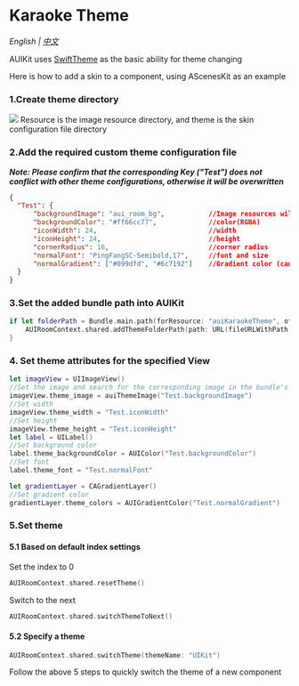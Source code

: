 # Karaoke Theme

*English | [中文](KaraokeTheme_zh.md)*

AUIKit uses [SwiftTheme](https://github.com/wxxsw/SwiftTheme) as the basic ability for theme changing

Here is how to add a skin to a component, using AScenesKit as an example

### 1.Create theme directory
![](https://fullapp.oss-cn-beijing.aliyuncs.com/pic/1686831479688.jpg)
Resource is the image resource directory, and theme is the skin configuration file directory

### 2.Add the required custom theme configuration file
**_Note: Please confirm that the corresponding Key ("Test") does not conflict with other theme configurations, otherwise it will be overwritten_**
```json
{
  "Test": {
      "backgroundImage": "aui_room_bg",           //Image resources will be searched in resource, currently only supported in the root directory of the resource directory
      "backgroundColor": "#ff66cc77",             //color(RGBA)
      "iconWidth": 24,                            //width
      "iconHeight": 24,                           //height
      "cornerRadius": 16,                         //corner radius
      "normalFont": "PingFangSC-Semibold,17",     //font and size  
      "normalGradient": ["#099dfd", "#6c7192"]    //Gradient color (can have multiple color values, gradient location needs to be modified in the code)
  }
}
```

### 3.Set the added bundle path into AUIKit
```swift
if let folderPath = Bundle.main.path(forResource: "auiKaraokeTheme", ofType: "bundle") {
    AUIRoomContext.shared.addThemeFolderPath(path: URL(fileURLWithPath: folderPath) )
}
```

### 4. Set theme attributes for the specified View
```swift
let imageView = UIImageView()
//Set the image and search for the corresponding image in the bundle's resource
imageView.theme_image = auiThemeImage("Test.backgroundImage")
//Set width
imageView.theme_width = "Test.iconWidth"
//Set height
imageView.theme_height = "Test.iconHeight"
let label = UILabel()
//Set background color
label.theme_backgroundColor = AUIColor("Test.backgroundColor")
//Set font
label.theme_font = "Test.normalFont"

let gradientLayer = CAGradientLayer()
//Set gradient color
gradientLayer.theme_colors = AUIGradientColor("Test.normalGradient")
```

### 5.Set theme
#### 5.1 Based on default index settings
Set the index to 0
```swift
AUIRoomContext.shared.resetTheme()
```
Switch to the next
```swift
AUIRoomContext.shared.switchThemeToNext()
```

#### 5.2 Specify a theme
```swift
AUIRoomContext.shared.switchTheme(themeName: "UIKit")
```

Follow the above 5 steps to quickly switch the theme of a new component